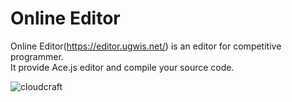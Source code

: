 # Online Editor
Online Editor(https://editor.ugwis.net/) is an editor for competitive programmer.  
It provide Ace.js editor and compile your source code.  

![cloudcraft](https://raw.githubusercontent.com/ugwis/online-editor/master/cloudcraft.png "cloudfraft")

